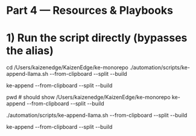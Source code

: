 # Part 4 — Resources & Playbooks

<!-- APPEND @ 2025-09-04 14:54:02 -->
# 1) Run the script directly (bypasses the alias)
cd /Users/kaizenedge/KaizenEdge/ke-monorepo
./automation/scripts/ke-append-llama.sh --from-clipboard --split --build

<!-- APPEND @ 2025-09-04 14:54:29 -->
ke-append --from-clipboard --split --build

<!-- APPEND @ 2025-09-04 15:39:16 -->
pwd                     # should show /Users/kaizenedge/KaizenEdge/ke-monorepo
ke-append --from-clipboard --split --build

<!-- APPEND @ 2025-09-04 15:39:24 -->
./automation/scripts/ke-append-llama.sh --from-clipboard --split --build

<!-- APPEND @ 2025-09-04 15:44:37 -->
ke-append --from-clipboard --split --build
